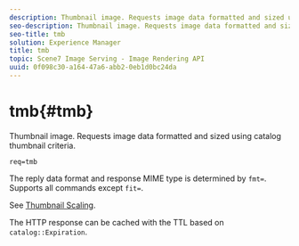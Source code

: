 ```yaml
---
description: Thumbnail image. Requests image data formatted and sized using catalog thumbnail criteria.
seo-description: Thumbnail image. Requests image data formatted and sized using catalog thumbnail criteria.
seo-title: tmb
solution: Experience Manager
title: tmb
topic: Scene7 Image Serving - Image Rendering API
uuid: 0f098c30-a164-47a6-abb2-0eb1d0bc24da
---
```


# tmb{#tmb}

Thumbnail image. Requests image data formatted and sized using catalog thumbnail criteria.

 `req=tmb`

The reply data format and response MIME type is determined by `fmt=`. Supports all commands except `fit=`.

See [Thumbnail Scaling](../../../../../../is-api/http-ref/image-serving-api-ref/c-http-protocol-reference/c-notes-on-server-behavior/r-thumbnail-scaling.md#reference-0f71817f721d4913b34816758d69b07f).

The HTTP response can be cached with the TTL based on `catalog::Expiration`. 
